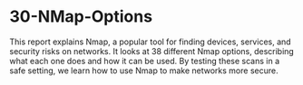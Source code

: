 # 30-NMap-Options
This report explains Nmap, a popular tool for finding devices, services, and security risks on networks. It looks at 38 different Nmap options, describing what each one does and how it can be used. By testing these scans in a safe setting, we learn how to use Nmap to make networks more secure.
